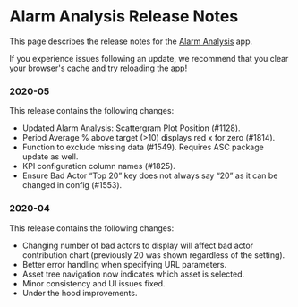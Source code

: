 # Alarm Analysis Release Notes

This page describes the release notes for the [Alarm
Analysis](https://appstore.intelligentplant.com/alarmanalysis) app.

If you experience issues following an update, we recommend that you
clear your browser's cache and try reloading the app\!

### 2020-05

This release contains the following changes:

  - Updated Alarm Analysis: Scattergram Plot Position (\#1128).
  - Period Average % above target (\>10) displays red x for zero
    (\#1814).
  - Function to exclude missing data (\#1549). Requires ASC package
    update as well.
  - KPI configuration column names (\#1825).
  - Ensure Bad Actor “Top 20” key does not always say “20” as it can be
    changed in config (\#1553). 

### 2020-04

This release contains the following changes:

  - Changing number of bad actors to display will affect bad actor
    contribution chart (previously 20 was shown regardless of the
    setting).
  - Better error handling when specifying URL parameters.
  - Asset tree navigation now indicates which asset is selected.
  - Minor consistency and UI issues fixed.
  - Under the hood improvements.
